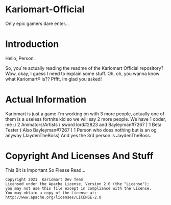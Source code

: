 # Kariomart-Official
Only epic gamers dare enter...


# Introduction

Hello, Person.

So, you`re actually reading the readme of the Kariomart Official repository?
Wow, okay, I guess I need to explain some stuff.
Oh, oh, you wanna know what Kariomart® is??
Pffft, im glad you asked!

# Actual Information

Kariomart is just a game I`m working on with 3 more people,
actually one of them is a useless fortnite kid so we will say 2 more people.
We have 1 coder, me :)
2 Animators/Artists ( sword lord#2823 and Bayleyman#7267 )
1 Beta Tester ( Also Bayleyman#7267 )
1 Person who does nothing but is an og anyway (JaydenTheBoss)
And yes the 3rd person is JaydenTheBoss.

# Copyright And Licenses And Stuff
    
This Bit is Important So Please Read...

    Copyright 2021  Kariomart Dev Team
    Licensed under the Apache License, Version 2.0 (the "License");
    you may not use this file except in compliance with the License.
    You may obtain a copy of the License at:
    http://www.apache.org/licenses/LICENSE-2.0
